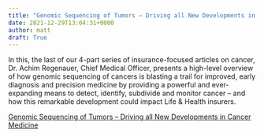 ```yaml
---
title: "Genomic Sequencing of Tumors – Driving all New Developments in Cancer Medicine"
date: 2021-12-29T13:04:31+0000
author: matt
draft: True
---
```

In this, the last of our 4-part series of insurance-focused articles on cancer, Dr. Achim Regenauer, Chief Medical Officer, presents a high-level overview of how genomic sequencing of cancers is blasting a trail for improved, early diagnosis and precision medicine by providing a powerful and ever-expanding means to detect, identify, subdivide and monitor cancer – and how this remarkable development could impact Life & Health insurers.

[ Genomic Sequencing of Tumors – Driving all New Developments in Cancer Medicine ]( https://partnerre.com/opinions_research/genomic-sequencing-of-tumours-driving-all-new-developments-in-cancer-medicine/ )
